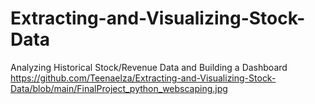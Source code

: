 # Extracting-and-Visualizing-Stock-Data
Analyzing Historical Stock/Revenue Data and Building a Dashboard
https://github.com/Teenaelza/Extracting-and-Visualizing-Stock-Data/blob/main/FinalProject_python_webscaping.jpg
